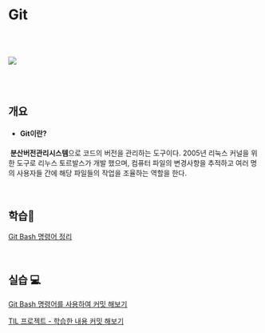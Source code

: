 # Git

<br/><br/>

![](https://upload.wikimedia.org/wikipedia/commons/thumb/e/e0/Git-logo.svg/1920px-Git-logo.svg.png)

<br/><br/>

## 개요 

-	#### Git이란?

​	**분산버전관리시스템**으로 코드의 버전을 관리하는 도구이다. 2005년 리눅스 커널을 위한 도구로 리누스 토르발스가 개발 했으며, 컴퓨터 파일의 변경사항을 추적하고 여러 명의 사용자들 간에 해당 파일들의 작업을 조율하는 역할을 한다.

<br/>

## 학습📝

[Git Bash 명령어 정리](./git_bash_command.md)

<br/>

## 실습 💻

[Git Bash 명령어를 사용하여 커밋 해보기](./git_ex01.md)

[TIL 프로젝트 - 학습한 내용 커밋 해보기](./git_ex02.md)

